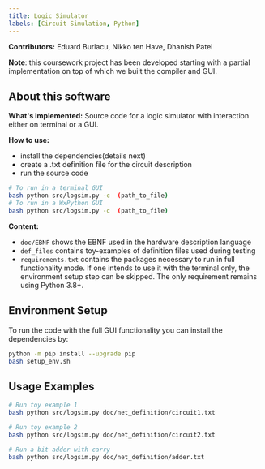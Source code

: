 ```yaml
---
title: Logic Simulator
labels: [Circuit Simulation, Python]
---
```


**Contributors:** Eduard Burlacu, Nikko ten Have, Dhanish Patel

 
**Note**: this coursework project has been developed starting with a partial implementation on top of which we built the compiler and GUI.

## About this software
**What's implemented:** Source code for a logic simulator with interaction either on terminal or a GUI.

**How to use:**
* install the dependencies(details next)
* create a .txt definition file for the circuit description
* run the source code

```bash
# To run in a terminal GUI
bash python src/logsim.py -c  (path_to_file)
# To run in a WxPython GUI
bash python src/logsim.py -c  (path_to_file)
```

**Content:**
* `doc/EBNF` shows the EBNF used in the hardware description language
* `def_files` contains toy-examples of definition files used during testing
* `requirements.txt` contains the packages necessary to run in full functionality mode. If one intends to use it with the terminal only, the environment setup step can be skipped. The only requirement remains using Python 3.8+.

## Environment Setup
To run the code with the full GUI functionality you can install the dependencies by:
```bash
python -m pip install --upgrade pip
bash setup_env.sh
```

## Usage Examples

```bash
# Run toy example 1
bash python src/logsim.py doc/net_definition/circuit1.txt
```

```bash
# Run toy example 2
bash python src/logsim.py doc/net_definition/circuit2.txt
```

```bash
# Run a bit adder with carry
bash python src/logsim.py doc/net_definition/adder.txt
```

